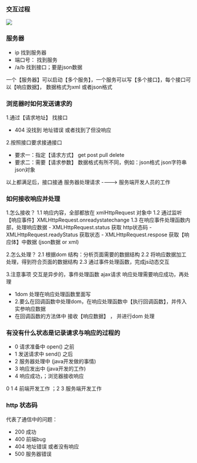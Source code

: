 ### 交互过程
<img src='./ajax.png'>


### 服务器
- ip   找到服务器
- 端口号： 找到服务
- /a/b    找到接口；要是json数据


一个【服务器】可以启动【多个服务】，一个服务可以写【多个接口】，每个接口可以【响应数据】，
数据格式为xml 或者json格式

### 浏览器时如何发送请求的
1.通过【请求地址】 找接口
-  404 没找到 地址错误  或者找到了但没响应

2.按照接口要求接通接口
 - 要求一：指定【请求方式】 get post pull delete
 - 要求二：需要【请求参数】 数据格式有所不同，例如：json格式 json字符串 json对象

 以上都满足后，接口接通 服务器处理请求 ----> 服务端开发人员的工作


 ### 如何接收响应并处理
 1.怎么接收？
    1.1 响应内容，全部都放在 xmlHttpRequest 对象中
    1.2 通过监听【响应事件】XMLHttpRequest.onreadystatechange
    1.3 在响应事件处理函数内部，处理响应数据
        - XMLHttpRequest.status 获取 http状态码
        - XMLHttpRequest.readyStatus 获取状态
        - XMLHttpRequest.respose 获取【响应体】中数据 (json数据 or xml)

 2.怎么处理？
   2.1 根据dom 结构：分析页面需要的数据结构
   2.2 将响应数据加工处理，得到符合页面的数据结构
   2.3 通过事件处理函数，完成js动态交互

3.注意事项
  交互是异步的，事件处理函数 ajax请求
  响应处理需要响应成功，再处理
   - 1dom 处理在响应处理函数里面写
   - 2.要么在回调函数中处理dom，在响应处理函数中【执行回调函数】，并传入实参响应数据
   -   在回调函数的方法体中 接收【响应数据】 ， 并进行dom 处理

### 有没有什么状态是记录请求与响应的过程的
- 0 请求准备中 open() 之前
- 1 发送请求中 send() 之后
- 2 服务器处理中 (java开发做的事情)
- 3 响应发出中  (java开发的工作)
- 4 响应成功，；浏览器接收响应


0 1 4 前端开发工作  ；2  3 服务端开发工作

### http 状态码
代表了通信中的问题：
- 200 成功
- 400 前端bug
- 404 地址错误 或者没有响应
- 500 服务器错误
